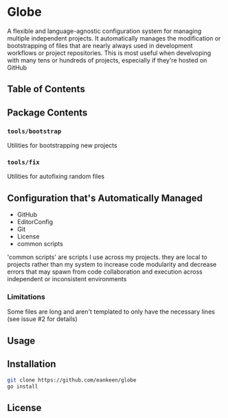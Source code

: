# Globe

A flexible and language-agnostic configuration system for managing multiple independent projects. It automatically manages the modification or bootstrapping of files that are nearly always used in development workflows or project repositories. This is most useful when develvoping with many tens or hundreds of projects, especially if they're hosted on GitHub

## Table of Contents

## Package Contents

### `tools/bootstrap`

Utilities for bootstrapping new projects

### `tools/fix`

Utilities for autofixing random files

## Configuration that's Automatically Managed

-  GitHub
-  EditorConfig
-  Git
-  License
-  common scripts

'common scripts' are scripts I use across my projects. they are local to projects rather than my system to increase code modularity and decrease errors that may spawn from code collaboration and execution across independent or inconsistent environments

### Limitations

Some files are long and aren't templated to only have the necessary lines (see issue #2 for details)

## Usage

## Installation

```sh
git clone https://github.com/eankeen/globe
go install
```

## License
